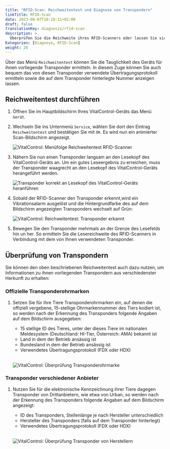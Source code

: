 ```yaml
---
title: "RFID-Scan: Reichweitentest und Diagnose von Transpondern"
linkTitle: RFID-Scan
date: 2023-08-07T10:10:11+02:00
draft: false
translationKey: diagnosis/rfid-scan
description: >
  Überprüfen Sie die Reichweite ihres RFID-Scanners oder lassen Sie sich das Übertragungsprotokoll und die Nummern von Ihnen unbekannten Transponder anzeigen.
Kategorien: [Diagnose, RFID-Scan]
weight: 20
---
```

Über das Menü `Reichweitentest` können Sie die Tauglichkeit des Geräts für ihnen vorliegende Transponder ermitteln. In diesem Zuge können Sie auch bequem das von diesen Transponder verwendete Übertragungsprotokoll ermitteln sowie die auf dem Transponder hinterlegte Nummer anzeigen lassen.

## Reichweitentest durchführen

1. Öffnen Sie im Hauptbildschirm Ihres VitalControl-Geräts das Menü `Gerät`.

1. Wechseln Sie ins Untermenü `Service`, wählen Sie dort den Eintrag `Reichweitentest` und bestätigen Sie mit `OK`. Es wird nun ein animierter Scan-Bildschirm angezeigt.

    ![VitalControl: Menüfolge Reichweitentest RFID-Scanner](../abbildungen/reichweitentest.png "Reichweitentest RFID-Scanner")

1.  Nähern Sie nun einen Transponder langsam an den Lesekopf des VitalControl-Geräts an. Um ein gutes Leseergebnis zu erreichen, muss der Transponder waagrecht an den Lesekopf des VitalControl-Geräts herangeführt werden.

    ![Transponder korrekt an Lesekopf des VitalControl-Geräts heranführen](/images/diagnosis/transponderscan.svg "Korrekter Transponderscan")

1. Sobald der RFID-Scanner den Transponder erkennt,wird ein Vibrationsalarm ausgelöst und die Hintergrundfarbe des auf dem Bildschirm angezeigten Transponders wechselt auf Grün:

   ![VitalControl: Reichweitentest: Transponder erkannt](../abbildungen/transponder-erkannt.png "Transponder erkannt")

1. Bewegen Sie den Transponder mehrmals an der Grenze des Lesefelds hin un her. So ermitteln Sie die Lesereichweite des RFID-Scanners in Verbindung mit dem von Ihnen verwendeten Transponder.

## Überprüfung von Transpondern

Sie können den oben beschriebenen Reichweitentest auch dazu nutzen, um Informationen zu ihnen vorliegenden Transpondern aus verschiedenster Herkunft zu erhalten:

### Offizielle Transponderohrmarken

1. Setzen Sie für ihre Tiere Transponderohrmarken ein, auf denen die offiziell vergebene, 15-stellige Ohrmarkennummer des Tiers kodiert ist, so werden nach der Erkennung des Transponders folgende Angaben auf dem Bildschirm ausgegeben:

    - 15 stellige ID des Tieres, unter der dieses Tiere im nationalen Meldesystem (Deutschland: HI-Tier, Österreich: AMA) bekannt ist
    - Land in dem der Betrieb ansässig ist
    - Bundesland in dem der Betrieb ansässig ist
    - Verwendetes Übertragungsprotokoll (FDX oder HDX)
    <br>

    ![VitalControl: Überprüfung Transponderohrmarke](../abbildungen/transponder-offiziell.png "Info Transponderohrmarke")

### Transponder verschiedener Anbieter

1. Nutzen Sie für die elektronische Kennzeichnung ihrer Tiere dagegen Transponder von Drittanbietern, wie etwa von Urban, so werden nach der Erkennung des Transponders folgende Angaben auf dem Bildschirm angezeigt:

    - ID des Transponders, Stellenlänge je nach Hersteller unterschiedlich
    - Hersteller des Transponders (falls auf dem Transponder hinterlegt)
    - Verwendetes Übertragungsprotokoll (FDX oder HDX)
    <br>

    ![VitalControl: Überprüfung Transponder von Herstellern](../abbildungen/transponder-hersteller.png "Info Ohrmarke Hersteller")
